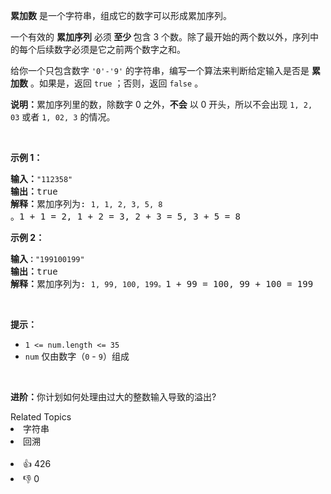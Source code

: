 <p><strong>累加数</strong> 是一个字符串，组成它的数字可以形成累加序列。</p>

<p>一个有效的 <strong>累加序列</strong> 必须<strong> 至少 </strong>包含 3 个数。除了最开始的两个数以外，序列中的每个后续数字必须是它之前两个数字之和。</p>

<p>给你一个只包含数字&nbsp;<code>'0'-'9'</code>&nbsp;的字符串，编写一个算法来判断给定输入是否是 <strong>累加数</strong> 。如果是，返回 <code>true</code> ；否则，返回 <code>false</code> 。</p>

<p><strong>说明：</strong>累加序列里的数，除数字 0 之外，<strong>不会</strong> 以 0 开头，所以不会出现&nbsp;<code>1, 2, 03</code> 或者&nbsp;<code>1, 02, 3</code>&nbsp;的情况。</p>

<p>&nbsp;</p>

<p><strong>示例 1：</strong></p>

<pre>
<strong>输入：</strong><span><code>"112358"</code></span>
<strong>输出：</strong>true 
<strong>解释：</strong>累加序列为: <span><code>1, 1, 2, 3, 5, 8 </code></span>。1 + 1 = 2, 1 + 2 = 3, 2 + 3 = 5, 3 + 5 = 8
</pre>

<p><strong>示例&nbsp;2：</strong></p>

<pre>
<strong>输入<code>：</code></strong><span><code>"199100199"</code></span>
<strong>输出：</strong>true 
<strong>解释：</strong>累加序列为: <span><code>1, 99, 100, 199。</code></span>1 + 99 = 100, 99 + 100 = 199</pre>

<p>&nbsp;</p>

<p><strong>提示：</strong></p>

<ul> 
 <li><code>1 &lt;= num.length &lt;= 35</code></li> 
 <li><code>num</code> 仅由数字（<code>0</code> - <code>9</code>）组成</li> 
</ul>

<p>&nbsp;</p>

<p><strong>进阶：</strong>你计划如何处理由过大的整数输入导致的溢出?</p>

<div><div>Related Topics</div><div><li>字符串</li><li>回溯</li></div></div><br><div><li>👍 426</li><li>👎 0</li></div>